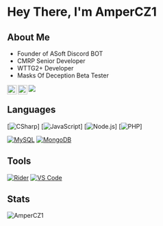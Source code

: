# Hey There, I'm AmperCZ1

## About Me

 - Founder of ASoft Discord BOT
 - CMRP Senior Developer
 - WTTG2+ Developer
 - Masks Of Deception Beta Tester

<a href="https://www.instagram.com/ampercz1/">
  <img align="left" alt="My Instagram" width="22px" src="https://img.shields.io/badge/Instagram-E4405F?style=for-the-badge&logo=instagram&logoColor=white" />
</a>
<a href="https://discord.gg/EgeXVMb">
  <img align="left" alt="My Discord" width="22px" src="https://img.shields.io/badge/Discord-7289DA?style=for-the-badge&logo=discord&logoColor=white" />
</a>

![](https://visitor-badge.glitch.me/badge?page_id=ampercz1.ampercz1)

## Languages

[![CSharp](https://img.shields.io/badge/C%23-239120?style=flat-square&logo=csharp&logoColor=ffffff)]
[![JavaScript](https://img.shields.io/badge/JavaScript-F7DF1E?style=for-the-badge&logo=javascript&logoColor=black)]
[![Node.js](https://img.shields.io/badge/Node.js-43853D?style=for-the-badge&logo=node.js&logoColor=white)]
[![PHP](https://img.shields.io/badge/PHP-777BB4?style=for-the-badge&logo=php&logoColor=white)]

[![MySQL](https://img.shields.io/badge/-MySQL-4479A1?style=flat-square&logo=MySQL&logoColor=ffffff)](https://www.mysql.com/)
[![MongoDB](https://img.shields.io/badge/-MongoDB-47A248?style=flat-square&logo=MongoDB&logoColor=ffffff)](https://www.mongodb.com/)

## Tools

[![Rider](https://img.shields.io/badge/IDE-Rider-red?style=flat-square&logo=JetBrains)](https://www.jetbrains.com/rider/)
[![VS Code](https://img.shields.io/badge/IDE-VSCode-%23007ACC?style=flat-square&logo=Visual-studio-code)](https://code.visualstudio.com/)

## Stats

<p>
	<img src="https://github-readme-stats.vercel.app/api?username=ampercz1&show_icons=true&theme=dracula" alt="AmperCZ1" />
</p>

<!--START_SECTION:waka-->
<!--END_SECTION:waka-->
